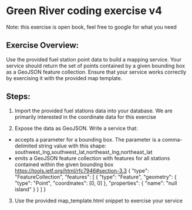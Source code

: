 # Green River coding exercise v4

Note: this exercise is open book, feel free to google for what you need

## Exercise Overview:

Use the provided fuel station point data to build a mapping service. Your service should return the set of points contained by a given bounding box as a GeoJSON feature collection. Ensure that your service works correctly by exercising it with the provided map template.

## Steps:

1. Import the provided fuel stations data into your database. We are primarily interested in the coordinate data for this exercise

2. Expose the data as GeoJSON. Write a service that:
  - accepts a parameter for a bounding box. The parameter is a comma-delimited string value with this shape:
    southwest_lng,southwest_lat,northeast_lng,northeast_lat
  - emits a GeoJSON feature collection with features for all stations contained within the given bounding box
    https://tools.ietf.org/html/rfc7946#section-3.3
    {
      "type": "FeatureCollection",
      "features": [
        {
          "type": "Feature",
          "geometry": {
            "type": "Point",
            "coordinates": [0, 0]
          },
          "properties": {
            "name": "null island"
          }
        }
      ]
    }


3. Use the provided map_template.html snippet to exercise your service

